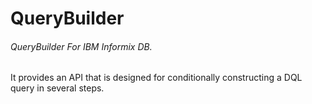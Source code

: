 # QueryBuilder
###### QueryBuilder For IBM Informix DB.
It provides an API that is designed for conditionally constructing a DQL query in several steps.

